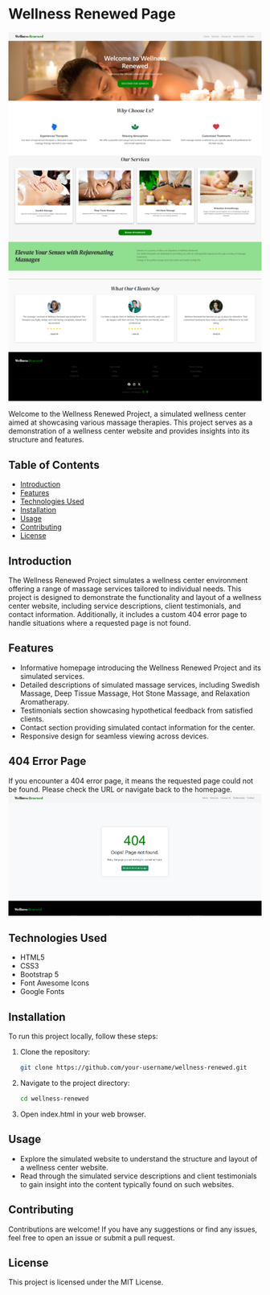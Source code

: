 # Wellness Renewed Page

![Wellness Renewed](https://github.com/mariart-dev/Wellness-Page/blob/9bf59633dd25c145275a7f8e12f6a99ed759fe92/img/Captura1.png)
![Wellness Renewed](https://github.com/mariart-dev/Wellness-Page/blob/9bf59633dd25c145275a7f8e12f6a99ed759fe92/img/Captura2.png)
![Wellness Renewed](https://github.com/mariart-dev/Wellness-Page/blob/9bf59633dd25c145275a7f8e12f6a99ed759fe92/img/Captura3.png)

Welcome to the Wellness Renewed Project, a simulated wellness center aimed at showcasing various massage therapies. This project serves as a demonstration of a wellness center website and provides insights into its structure and features.

## Table of Contents

- [Introduction](#introduction)
- [Features](#features)
- [Technologies Used](#technologies-used)
- [Installation](#installation)
- [Usage](#usage)
- [Contributing](#contributing)
- [License](#license)

## Introduction

The Wellness Renewed Project simulates a wellness center environment offering a range of massage services tailored to individual needs. This project is designed to demonstrate the functionality and layout of a wellness center website, including service descriptions, client testimonials, and contact information. Additionally, it includes a custom 404 error page to handle situations where a requested page is not found.

## Features

- Informative homepage introducing the Wellness Renewed Project and its simulated services.
- Detailed descriptions of simulated massage services, including Swedish Massage, Deep Tissue Massage, Hot Stone Massage, and Relaxation Aromatherapy.
- Testimonials section showcasing hypothetical feedback from satisfied clients.
- Contact section providing simulated contact information for the center.
- Responsive design for seamless viewing across devices.

## 404 Error Page

If you encounter a 404 error page, it means the requested page could not be found. Please check the URL or navigate back to the homepage.
![Wellness Renewed](https://github.com/mariart-dev/Wellness-Page/blob/9bf59633dd25c145275a7f8e12f6a99ed759fe92/img/Captura4.png)

## Technologies Used

- HTML5
- CSS3
- Bootstrap 5
- Font Awesome Icons
- Google Fonts

## Installation

To run this project locally, follow these steps:

1. Clone the repository:

   ```bash
   git clone https://github.com/your-username/wellness-renewed.git

2. Navigate to the project directory:
   ```bash
   cd wellness-renewed

3. Open index.html in your web browser.

## Usage

- Explore the simulated website to understand the structure and layout of a wellness center website.
- Read through the simulated service descriptions and client testimonials to gain insight into the content typically found on such websites.

## Contributing

Contributions are welcome! If you have any suggestions or find any issues, feel free to open an issue or submit a pull request.

## License

This project is licensed under the MIT License.

